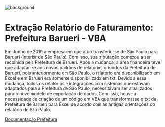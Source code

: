 ![background](https://github.com/kawanbez/relatorio_prefeitura_barueri_vba/blob/main/bg.jpg)


# Extração Relatório de Faturamento: Prefeitura Barueri  - VBA

Em Junho de 2019 a empresa em que atuo transferiu-se de São Paulo para Barueri (interior de São Paulo). Com isso, sua tributação começou a ser recolhida pela Prefeitura de Barueri.
Após a mudança, a área financeira teve que adaptar-se aos novos padrões de relatórios oriundos da Prefeitura de Barueri, pois anteriormente em São Paulo, o relatório era disponibilizado em Excel e em Barueri era somente disponibilizado em txt. Devido a essa mudança, todos os relatórios e integrações com sistemas que estavam adaptados para a Prefeitura de São Paulo, necessitávam ser atualizados para o novo modelo de exportação de dados.
Com isso, houve a necessidade de criação de um código em VBA que transformasse o txt da Prefeitura de Barueri para Excel de acordo com as antigas orientações do relatório de São Paulo.

[Documentação Prefeitura](https://github.com/kawanbez/relatorio_prefeitura_barueri_vba/blob/main/NFE_Layout.pdf)



